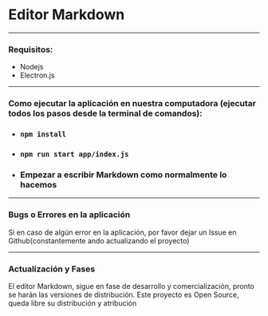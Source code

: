 # Editor Markdown

***

### Requisitos:
* Nodejs 
* Electron.js

***

### Como ejecutar la aplicación en nuestra computadora (ejecutar todos los pasos desde la terminal de comandos):

* ### `npm install` 
* ### `npm run start app/index.js`
* ### Empezar a escribir Markdown como normalmente lo hacemos

***

### Bugs o Errores en la aplicación

Si en caso de algún error en la aplicación, por favor dejar un Issue en Github(constantemente ando actualizando el proyecto)

***

### Actualización y Fases

El editor Markdown, sigue en fase de desarrollo y comercialización, pronto se harán las versiones de distribución. Este proyecto es Open Source, queda libre su distribución y atribución